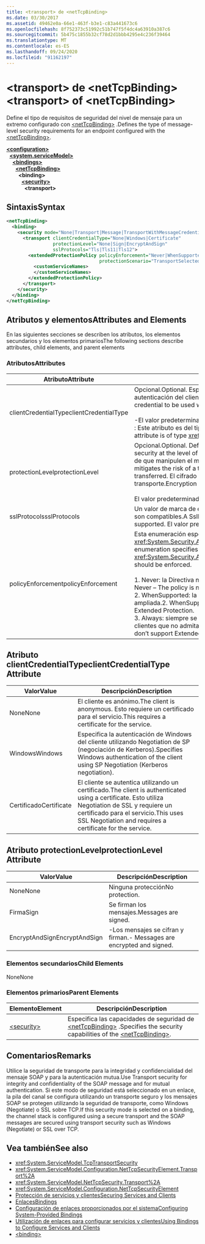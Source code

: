 ```yaml
---
title: <transport> de <netTcpBinding>
ms.date: 03/30/2017
ms.assetid: 49462e0a-66e1-463f-b3e1-c83a441673c6
ms.openlocfilehash: 8f752373c51992c51b747f5f4dc4a63910a387c6
ms.sourcegitcommit: 5b475c1855b32cf78d2d1bbb4295e4c236f39464
ms.translationtype: MT
ms.contentlocale: es-ES
ms.lasthandoff: 09/24/2020
ms.locfileid: "91162197"
---
```

# <a name="transport-of-nettcpbinding"></a><span data-ttu-id="8e9d4-102">\<transport> de \<netTcpBinding></span><span class="sxs-lookup"><span data-stu-id="8e9d4-102">\<transport> of \<netTcpBinding></span></span>

<span data-ttu-id="8e9d4-103">Define el tipo de requisitos de seguridad del nivel de mensaje para un extremo configurado con [\<netTcpBinding>](nettcpbinding.md) .</span><span class="sxs-lookup"><span data-stu-id="8e9d4-103">Defines the type of message-level security requirements for an endpoint configured with the [\<netTcpBinding>](nettcpbinding.md).</span></span>  
  
[**\<configuration>**](../configuration-element.md)\
&nbsp;&nbsp;[**\<system.serviceModel>**](system-servicemodel.md)\
&nbsp;&nbsp;&nbsp;&nbsp;[**\<bindings>**](bindings.md)\
&nbsp;&nbsp;&nbsp;&nbsp;&nbsp;&nbsp;[**\<netTcpBinding>**](nettcpbinding.md)\
&nbsp;&nbsp;&nbsp;&nbsp;&nbsp;&nbsp;&nbsp;&nbsp;**\<binding>**\
&nbsp;&nbsp;&nbsp;&nbsp;&nbsp;&nbsp;&nbsp;&nbsp;&nbsp;&nbsp;[**\<security>**](security-of-nettcpbinding.md)\
&nbsp;&nbsp;&nbsp;&nbsp;&nbsp;&nbsp;&nbsp;&nbsp;&nbsp;&nbsp;&nbsp;&nbsp;**\<transport>**  
  
## <a name="syntax"></a><span data-ttu-id="8e9d4-104">Sintaxis</span><span class="sxs-lookup"><span data-stu-id="8e9d4-104">Syntax</span></span>  
  
```xml  
<netTcpBinding>
  <binding>
    <security mode="None|Transport|Message|TransportWithMessageCredential">
      <transport clientCredentialType="None|Windows|Certificate"
                 protectionLevel="None|Sign|EncryptAndSign"
                 sslProtocols="Tls|Tls11|Tls12">
        <extendedProtectionPolicy policyEnforcement="Never|WhenSupported|Always"
                                  protectionScenario="TransportSelected|TrustedProxy">
          <customServiceNames>
          </customServiceNames>
        </extendedProtectionPolicy>
      </transport>
    </security>
  </binding>
</netTcpBinding>
```  
  
## <a name="attributes-and-elements"></a><span data-ttu-id="8e9d4-105">Atributos y elementos</span><span class="sxs-lookup"><span data-stu-id="8e9d4-105">Attributes and Elements</span></span>  

 <span data-ttu-id="8e9d4-106">En las siguientes secciones se describen los atributos, los elementos secundarios y los elementos primarios</span><span class="sxs-lookup"><span data-stu-id="8e9d4-106">The following sections describe attributes, child elements, and parent elements</span></span>  
  
### <a name="attributes"></a><span data-ttu-id="8e9d4-107">Atributos</span><span class="sxs-lookup"><span data-stu-id="8e9d4-107">Attributes</span></span>  
  
|<span data-ttu-id="8e9d4-108">Atributo</span><span class="sxs-lookup"><span data-stu-id="8e9d4-108">Attribute</span></span>|<span data-ttu-id="8e9d4-109">Descripción</span><span class="sxs-lookup"><span data-stu-id="8e9d4-109">Description</span></span>|  
|---------------|-----------------|  
|<span data-ttu-id="8e9d4-110">clientCredentialType</span><span class="sxs-lookup"><span data-stu-id="8e9d4-110">clientCredentialType</span></span>|<span data-ttu-id="8e9d4-111">Opcional.</span><span class="sxs-lookup"><span data-stu-id="8e9d4-111">Optional.</span></span> <span data-ttu-id="8e9d4-112">Especifica el tipo de credenciales que se van a usar al realizar la autenticación del cliente mediante seguridad de transporte.</span><span class="sxs-lookup"><span data-stu-id="8e9d4-112">Specifies the type of credential to be used when performing client authentication using Transport security.</span></span><br /><br /> <span data-ttu-id="8e9d4-113">-El valor predeterminado es `Windows` .</span><span class="sxs-lookup"><span data-stu-id="8e9d4-113">-   The default value is `Windows`.</span></span><br /><span data-ttu-id="8e9d4-114">: Este atributo es del tipo <xref:System.ServiceModel.TcpClientCredentialType> .</span><span class="sxs-lookup"><span data-stu-id="8e9d4-114">-   This attribute is of type <xref:System.ServiceModel.TcpClientCredentialType>.</span></span>|  
|<span data-ttu-id="8e9d4-115">protectionLevel</span><span class="sxs-lookup"><span data-stu-id="8e9d4-115">protectionLevel</span></span>|<span data-ttu-id="8e9d4-116">Opcional.</span><span class="sxs-lookup"><span data-stu-id="8e9d4-116">Optional.</span></span> <span data-ttu-id="8e9d4-117">Define la seguridad en el nivel del transporte del TCP.</span><span class="sxs-lookup"><span data-stu-id="8e9d4-117">Defines security at the level of the TCP transport.</span></span> <span data-ttu-id="8e9d4-118">Si se firman los mensajes, se reduce el riesgo de que manipulen el mensaje terceros mientras éste se transfiere.</span><span class="sxs-lookup"><span data-stu-id="8e9d4-118">Signing messages mitigates the risk of a third party tampering with the message while it is being transferred.</span></span> <span data-ttu-id="8e9d4-119">El cifrado proporciona privacidad de nivel de datos durante el transporte.</span><span class="sxs-lookup"><span data-stu-id="8e9d4-119">Encryption provides data-level privacy during transport.</span></span><br /><br /> <span data-ttu-id="8e9d4-120">El valor predeterminado es `EncryptAndSign`.</span><span class="sxs-lookup"><span data-stu-id="8e9d4-120">The default value is `EncryptAndSign`.</span></span>|  
|<span data-ttu-id="8e9d4-121">sslProtocols</span><span class="sxs-lookup"><span data-stu-id="8e9d4-121">sslProtocols</span></span>|<span data-ttu-id="8e9d4-122">Un valor de marca de enumeración de SslProtocols que especifica qué SslProtocols son compatibles.</span><span class="sxs-lookup"><span data-stu-id="8e9d4-122">A SslProtocols enum flag value that specifies which SslProtocols are supported.</span></span> <span data-ttu-id="8e9d4-123">El valor predeterminado es TLS&#124;Tls11&#124;Tls12.</span><span class="sxs-lookup"><span data-stu-id="8e9d4-123">The default is Tls&#124;Tls11&#124;Tls12.</span></span>|  
|<span data-ttu-id="8e9d4-124">policyEnforcement</span><span class="sxs-lookup"><span data-stu-id="8e9d4-124">policyEnforcement</span></span>|<span data-ttu-id="8e9d4-125">Esta enumeración especifica cuándo se debe aplicar <xref:System.Security.Authentication.ExtendedProtection.ExtendedProtectionPolicy>.</span><span class="sxs-lookup"><span data-stu-id="8e9d4-125">This enumeration specifies when the <xref:System.Security.Authentication.ExtendedProtection.ExtendedProtectionPolicy> should be enforced.</span></span><br /><br /> <span data-ttu-id="8e9d4-126">1. Never: la Directiva nunca se aplica (la protección ampliada está deshabilitada).</span><span class="sxs-lookup"><span data-stu-id="8e9d4-126">1.  Never – The policy is never enforced (Extended Protection is disabled).</span></span><br /><span data-ttu-id="8e9d4-127">2. WhenSupported: la Directiva solo se aplica si el cliente admite la protección ampliada.</span><span class="sxs-lookup"><span data-stu-id="8e9d4-127">2.  WhenSupported – The policy is enforced only if the client supports Extended Protection.</span></span><br /><span data-ttu-id="8e9d4-128">3. Always: siempre se aplica la Directiva.</span><span class="sxs-lookup"><span data-stu-id="8e9d4-128">3.  Always – The policy is always enforced.</span></span> <span data-ttu-id="8e9d4-129">Los clientes que no admitan la protección extendida no podrán autenticarse.</span><span class="sxs-lookup"><span data-stu-id="8e9d4-129">Clients which don’t support Extended Protection will fail to authenticate.</span></span>|  
  
## <a name="clientcredentialtype-attribute"></a><span data-ttu-id="8e9d4-130">Atributo clientCredentialType</span><span class="sxs-lookup"><span data-stu-id="8e9d4-130">clientCredentialType Attribute</span></span>  
  
|<span data-ttu-id="8e9d4-131">Valor</span><span class="sxs-lookup"><span data-stu-id="8e9d4-131">Value</span></span>|<span data-ttu-id="8e9d4-132">Descripción</span><span class="sxs-lookup"><span data-stu-id="8e9d4-132">Description</span></span>|  
|-----------|-----------------|  
|<span data-ttu-id="8e9d4-133">None</span><span class="sxs-lookup"><span data-stu-id="8e9d4-133">None</span></span>|<span data-ttu-id="8e9d4-134">El cliente es anónimo.</span><span class="sxs-lookup"><span data-stu-id="8e9d4-134">The client is anonymous.</span></span> <span data-ttu-id="8e9d4-135">Esto requiere un certificado para el servicio.</span><span class="sxs-lookup"><span data-stu-id="8e9d4-135">This requires a certificate for the service.</span></span>|  
|<span data-ttu-id="8e9d4-136">Windows</span><span class="sxs-lookup"><span data-stu-id="8e9d4-136">Windows</span></span>|<span data-ttu-id="8e9d4-137">Especifica la autenticación de Windows del cliente utilizando Negotiation de SP (negociación de Kerberos).</span><span class="sxs-lookup"><span data-stu-id="8e9d4-137">Specifies Windows authentication of the client using SP Negotiation (Kerberos negotiation).</span></span>|  
|<span data-ttu-id="8e9d4-138">Certificado</span><span class="sxs-lookup"><span data-stu-id="8e9d4-138">Certificate</span></span>|<span data-ttu-id="8e9d4-139">El cliente se autentica utilizando un certificado.</span><span class="sxs-lookup"><span data-stu-id="8e9d4-139">The client is authenticated using a certificate.</span></span> <span data-ttu-id="8e9d4-140">Esto utiliza Negotiation de SSL y requiere un certificado para el servicio.</span><span class="sxs-lookup"><span data-stu-id="8e9d4-140">This uses SSL Negotiation and requires a certificate for the service.</span></span>|  
  
## <a name="protectionlevel-attribute"></a><span data-ttu-id="8e9d4-141">Atributo protectionLevel</span><span class="sxs-lookup"><span data-stu-id="8e9d4-141">protectionLevel Attribute</span></span>  
  
|<span data-ttu-id="8e9d4-142">Valor</span><span class="sxs-lookup"><span data-stu-id="8e9d4-142">Value</span></span>|<span data-ttu-id="8e9d4-143">Descripción</span><span class="sxs-lookup"><span data-stu-id="8e9d4-143">Description</span></span>|  
|-----------|-----------------|  
|<span data-ttu-id="8e9d4-144">None</span><span class="sxs-lookup"><span data-stu-id="8e9d4-144">None</span></span>|<span data-ttu-id="8e9d4-145">Ninguna protección</span><span class="sxs-lookup"><span data-stu-id="8e9d4-145">No protection.</span></span>|  
|<span data-ttu-id="8e9d4-146">Firma</span><span class="sxs-lookup"><span data-stu-id="8e9d4-146">Sign</span></span>|<span data-ttu-id="8e9d4-147">Se firman los mensajes.</span><span class="sxs-lookup"><span data-stu-id="8e9d4-147">Messages are signed.</span></span>|  
|<span data-ttu-id="8e9d4-148">EncryptAndSign</span><span class="sxs-lookup"><span data-stu-id="8e9d4-148">EncryptAndSign</span></span>|<span data-ttu-id="8e9d4-149">-Los mensajes se cifran y firman.</span><span class="sxs-lookup"><span data-stu-id="8e9d4-149">-   Messages are encrypted and signed.</span></span>|  
  
### <a name="child-elements"></a><span data-ttu-id="8e9d4-150">Elementos secundarios</span><span class="sxs-lookup"><span data-stu-id="8e9d4-150">Child Elements</span></span>  

 <span data-ttu-id="8e9d4-151">None</span><span class="sxs-lookup"><span data-stu-id="8e9d4-151">None</span></span>  
  
### <a name="parent-elements"></a><span data-ttu-id="8e9d4-152">Elementos primarios</span><span class="sxs-lookup"><span data-stu-id="8e9d4-152">Parent Elements</span></span>  
  
|<span data-ttu-id="8e9d4-153">Elemento</span><span class="sxs-lookup"><span data-stu-id="8e9d4-153">Element</span></span>|<span data-ttu-id="8e9d4-154">Descripción</span><span class="sxs-lookup"><span data-stu-id="8e9d4-154">Description</span></span>|  
|-------------|-----------------|  
|[\<security>](security-of-nettcpbinding.md)|<span data-ttu-id="8e9d4-155">Especifica las capacidades de seguridad de [\<netTcpBinding>](nettcpbinding.md) .</span><span class="sxs-lookup"><span data-stu-id="8e9d4-155">Specifies the security capabilities of the [\<netTcpBinding>](nettcpbinding.md).</span></span>|  
  
## <a name="remarks"></a><span data-ttu-id="8e9d4-156">Comentarios</span><span class="sxs-lookup"><span data-stu-id="8e9d4-156">Remarks</span></span>  

 <span data-ttu-id="8e9d4-157">Utilice la seguridad de transporte para la integridad y confidencialidad del mensaje SOAP y para la autenticación mutua.</span><span class="sxs-lookup"><span data-stu-id="8e9d4-157">Use Transport security for integrity and confidentiality of the SOAP message and for mutual authentication.</span></span> <span data-ttu-id="8e9d4-158">Si este modo de seguridad está seleccionado en un enlace, la pila del canal se configura utilizando un transporte seguro y los mensajes SOAP se protegen utilizando la seguridad de transporte, como Windows (Negotiate) o SSL sobre TCP.</span><span class="sxs-lookup"><span data-stu-id="8e9d4-158">If this security mode is selected on a binding, the channel stack is configured using a secure transport and the SOAP messages are secured using transport security such as Windows (Negotiate) or SSL over TCP.</span></span>  
  
## <a name="see-also"></a><span data-ttu-id="8e9d4-159">Vea también</span><span class="sxs-lookup"><span data-stu-id="8e9d4-159">See also</span></span>

- <xref:System.ServiceModel.TcpTransportSecurity>
- <xref:System.ServiceModel.Configuration.NetTcpSecurityElement.Transport%2A>
- <xref:System.ServiceModel.NetTcpSecurity.Transport%2A>
- <xref:System.ServiceModel.Configuration.NetTcpSecurityElement>
- [<span data-ttu-id="8e9d4-160">Protección de servicios y clientes</span><span class="sxs-lookup"><span data-stu-id="8e9d4-160">Securing Services and Clients</span></span>](../../../wcf/feature-details/securing-services-and-clients.md)
- [<span data-ttu-id="8e9d4-161">Enlaces</span><span class="sxs-lookup"><span data-stu-id="8e9d4-161">Bindings</span></span>](../../../wcf/bindings.md)
- [<span data-ttu-id="8e9d4-162">Configuración de enlaces proporcionados por el sistema</span><span class="sxs-lookup"><span data-stu-id="8e9d4-162">Configuring System-Provided Bindings</span></span>](../../../wcf/feature-details/configuring-system-provided-bindings.md)
- [<span data-ttu-id="8e9d4-163">Utilización de enlaces para configurar servicios y clientes</span><span class="sxs-lookup"><span data-stu-id="8e9d4-163">Using Bindings to Configure Services and Clients</span></span>](../../../wcf/using-bindings-to-configure-services-and-clients.md)
- [\<binding>](bindings.md)
